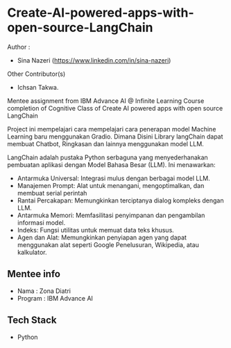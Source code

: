 # Create-AI-powered-apps-with-open-source-LangChain

Author :  
- Sina Nazeri (https://www.linkedin.com/in/sina-nazeri)

Other Contributor(s)
- Ichsan Takwa.





Mentee assignment from IBM Advance AI @ Infinite Learning Course completion of Cognitive Class of Create AI powered apps with open source LangChain

Project ini mempelajari cara mempelajari cara penerapan model Machine Learning baru menggunakan Gradio. Dimana Disini Library langChain dapat membuat Chatbot, Ringkasan dan lainnya menggunakan model LLM. 

LangChain adalah pustaka Python serbaguna yang menyederhanakan pembuatan aplikasi dengan Model Bahasa Besar (LLM). Ini menawarkan:

- Antarmuka Universal: Integrasi mulus dengan berbagai model LLM.
- Manajemen Prompt: Alat untuk menangani, mengoptimalkan, dan membuat serial perintah
- Rantai Percakapan: Memungkinkan terciptanya dialog kompleks dengan LLM.
- Antarmuka Memori: Memfasilitasi penyimpanan dan pengambilan informasi model.
- Indeks: Fungsi utilitas untuk memuat data teks khusus.
- Agen dan Alat: Memungkinkan penyiapan agen yang dapat menggunakan alat seperti Google Penelusuran, Wikipedia, atau kalkulator.













## Mentee info
- Nama : Zona Diatri
- Program : IBM Advance AI

## Tech Stack
- Python


